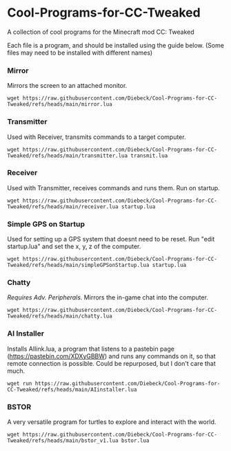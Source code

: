 # Cool-Programs-for-CC-Tweaked
A collection of cool programs for the Minecraft mod CC: Tweaked

Each file is a program, and should be installed using the guide below. (Some files may need to be installed with different names)

### Mirror
Mirrors the screen to an attached monitor.
```
wget https://raw.githubusercontent.com/Diebeck/Cool-Programs-for-CC-Tweaked/refs/heads/main/mirror.lua
```

### Transmitter
Used with Receiver, transmits commands to a target computer.
```
wget https://raw.githubusercontent.com/Diebeck/Cool-Programs-for-CC-Tweaked/refs/heads/main/transmitter.lua transmit.lua
```

### Receiver
Used with Transmitter, receives commands and runs them. Run on startup.
```
wget https://raw.githubusercontent.com/Diebeck/Cool-Programs-for-CC-Tweaked/refs/heads/main/receiver.lua startup.lua
```

### Simple GPS on Startup
Used for setting up a GPS system that doesnt need to be reset.
Run "edit startup.lua" and set the x, y, z of the computer.
```
wget https://raw.githubusercontent.com/Diebeck/Cool-Programs-for-CC-Tweaked/refs/heads/main/simpleGPSonStartup.lua startup.lua
```

### Chatty
*Requires Adv. Peripherals.* Mirrors the in-game chat into the computer.
```
wget https://raw.githubusercontent.com/Diebeck/Cool-Programs-for-CC-Tweaked/refs/heads/main/chatty.lua
```

### AI Installer
Installs AIlink.lua, a program that listens to a pastebin page (https://pastebin.com/XDXyGBBW) and runs any commands on it, so that remote connection is possible. Could be repurposed, but I don't care that much.
```
wget run https://raw.githubusercontent.com/Diebeck/Cool-Programs-for-CC-Tweaked/refs/heads/main/AIinstaller.lua
```

### BSTOR
A very versatile program for turtles to explore and interact with the world.
```
wget https://raw.githubusercontent.com/Diebeck/Cool-Programs-for-CC-Tweaked/refs/heads/main/bstor_v1.lua bstor.lua
```
